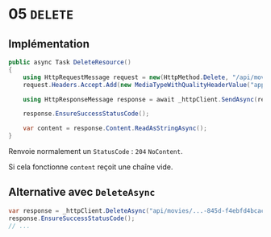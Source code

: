 # 05 `DELETE`



## Implémentation

```cs
public async Task DeleteResource()
{
    using HttpRequestMessage request = new(HttpMethod.Delete, "/api/movies/6e87f657-f2c1-4d90-9b37-cbe43cc6adb9");
    request.Headers.Accept.Add(new MediaTypeWithQualityHeaderValue("application/json"));

    using HttpResponseMessage response = await _httpClient.SendAsync(request);

    response.EnsureSuccessStatusCode();

    var content = response.Content.ReadAsStringAsync();
}
```

Renvoie normalement un `StatusCode` : `204` `NoContent`.

Si cela fonctionne `content` reçoit une chaîne vide.



## Alternative avec `DeleteAsync`

```cs
var response = _httpClient.DeleteAsync("api/movies/...-845d-f4ebfd4bcac7");
response.EnsureSuccessStatusCode();
// ...
```

